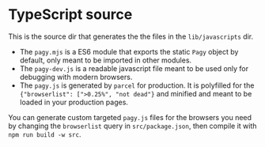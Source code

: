 # TypeScript source

This is the source dir that generates the the files in the `lib/javascripts` dir. 

- The `pagy.mjs` is a ES6 module that exports the static `Pagy` object by default, only meant to be imported in other modules.
- The `pagy-dev.js` is a readable javascript file meant to be used only for debugging with modern browsers.
- The `pagy.js` is generated by `parcel` for production. It is polyfilled for the `{"browserlist": [">0.25%", "not dead"}` and minified and meant to be loaded in your production pages.

You can generate custom targeted `pagy.js` files for the browsers you need by changing the `browserlist` query in
`src/package.json`, then compile it with `npm run build -w src`.

